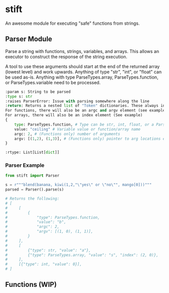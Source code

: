 # stift

An awesome module for executing "safe" functions from strings.

## Parser Module

Parse a string with functions, strings, variables, and arrays. This allows an executor to
construct the response of the string execution.

A tool to use these arguments should start at the end of the returned array (lowest level)
and work upwards. Anything of type "str", "int", or "float" can be used as-is. Anything
with type ParseTypes.array, ParseTypes.function, or ParseTypes.variable need to be processed.

```python
:param s: String to be parsed
:type s: str
:raises ParserError: Issue with parsing somewhere along the line
:return: Returns a nested list of "Token" dictionaries. These always include a value and a type.
For functions, there will also be an argc and argv element (see example)
For arrays, there will also be an index element (See example)
{
    type: ParseTypes.function, # Type can be str, int, float, or a ParseTypes element
    value: "ceiling" # Variable value or function/array name
    argc: 2, # (Functions only) number of arguments
    argv: [(1,2), (1,3)], # (Functions only) pointer to arg locations e.g. parsed[1][2]
}

:rtype: List[List[dict]]
```

### Parser Example

```python
from stift import Parser

s = r"""blend(banana, kiwi(1,2,"\"yes\" or \"no\"", mango[0]))"""
parsed = Parser().parse(s)

# Returns the following:
# [
#     [
#         {
#             "type": ParseTypes.function,
#             "value": "b",
#             "argc": 2,
#             "argv": [(1, 0), (1, 1)],
#         }
#     ],
#     [
#         {"type": str, "value": "a"},
#         {"type": ParseTypes.array, "value": "s", "index": (2, 0)},
#     ],
#     [{"type": int, "value": 0}],
# ]
```

## Functions (WIP)
